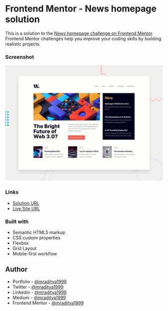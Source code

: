 # Frontend Mentor - News homepage solution

This is a solution to the [News homepage challenge on Frontend Mentor](https://www.frontendmentor.io/challenges/news-homepage-H6SWTa1MFl). Frontend Mentor challenges help you improve your coding skills by building realistic projects.

### Screenshot

[![Design preview for the News homepage coding challenge](./design/desktop-preview.jpg)](https://fm-17-news-homepage.netlify.app)

### Links

- [Solution URL](https://www.frontendmentor.io/solutions/news-home-page-using-flexbox-g1sv45BCLJ)
- [Live Site URL](https://fm-17-news-homepage.netlify.app)

### Built with

- Semantic HTML5 markup
- CSS custom properties
- Flexbox
- Grid Layout
- Mobile-first workflow

## Author

- Portfolio - [@mraditya1999](https://www.adityayadav.live)
- Twitter - [@mraditya1999](https://twitter.com/mraditya1999)
- Linkedin - [@mraditya1999](https://www.linkedin.com/in/mraditya1999/)
- Medium - [@mraditya1999](https://medium.com/@mraditya1999)
- Frontend Mentor - [@mraditya1999](https://www.frontendmentor.io/profile/Aditya-oss-creator)
